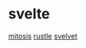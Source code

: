 # svelte

[mitosis](https://github.com/BuilderIO/mitosis)
[rustle](https://github.com/pintariching/rustle)
[svelvet](https://github.com/jacobdeichert/svelvet)
